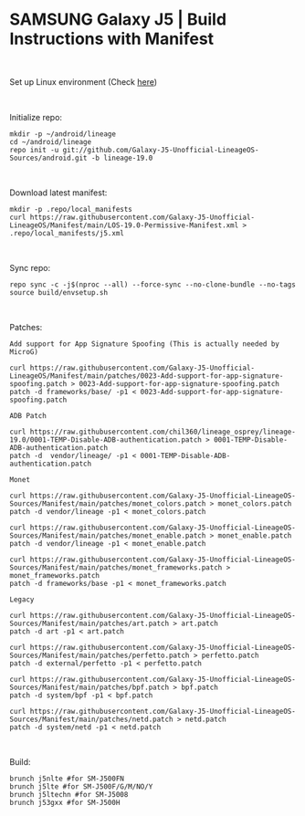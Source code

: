 # SAMSUNG Galaxy J5 | Build Instructions with Manifest
<br/>

Set up Linux environment (Check <a href="https://github.com/Galaxy-J5-Unofficial-LineageOS/Manifest/blob/main/LOS-Build-Environment.md">here</a>)

<br/>

Initialize repo:
```
mkdir -p ~/android/lineage
cd ~/android/lineage
repo init -u git://github.com/Galaxy-J5-Unofficial-LineageOS-Sources/android.git -b lineage-19.0
```
<br/>


Download latest manifest:
```
mkdir -p .repo/local_manifests
curl https://raw.githubusercontent.com/Galaxy-J5-Unofficial-LineageOS/Manifest/main/LOS-19.0-Permissive-Manifest.xml > .repo/local_manifests/j5.xml
```
<br/>

Sync repo:
```
repo sync -c -j$(nproc --all) --force-sync --no-clone-bundle --no-tags
source build/envsetup.sh
```
<br/>

Patches:

```Add support for App Signature Spoofing (This is actually needed by MicroG)```
```
curl https://raw.githubusercontent.com/Galaxy-J5-Unofficial-LineageOS/Manifest/main/patches/0023-Add-support-for-app-signature-spoofing.patch > 0023-Add-support-for-app-signature-spoofing.patch
patch -d frameworks/base/ -p1 < 0023-Add-support-for-app-signature-spoofing.patch
```

```ADB Patch ```
```
curl https://raw.githubusercontent.com/chil360/lineage_osprey/lineage-19.0/0001-TEMP-Disable-ADB-authentication.patch > 0001-TEMP-Disable-ADB-authentication.patch
patch -d  vendor/lineage/ -p1 < 0001-TEMP-Disable-ADB-authentication.patch
```


```Monet```
```
curl https://raw.githubusercontent.com/Galaxy-J5-Unofficial-LineageOS-Sources/Manifest/main/patches/monet_colors.patch > monet_colors.patch
patch -d vendor/lineage -p1 < monet_colors.patch

curl https://raw.githubusercontent.com/Galaxy-J5-Unofficial-LineageOS-Sources/Manifest/main/patches/monet_enable.patch > monet_enable.patch
patch -d vendor/lineage -p1 < monet_enable.patch

curl https://raw.githubusercontent.com/Galaxy-J5-Unofficial-LineageOS-Sources/Manifest/main/patches/monet_frameworks.patch > monet_frameworks.patch
patch -d frameworks/base -p1 < monet_frameworks.patch
```

```Legacy```
```
curl https://raw.githubusercontent.com/Galaxy-J5-Unofficial-LineageOS-Sources/Manifest/main/patches/art.patch > art.patch
patch -d art -p1 < art.patch

curl https://raw.githubusercontent.com/Galaxy-J5-Unofficial-LineageOS-Sources/Manifest/main/patches/perfetto.patch > perfetto.patch
patch -d external/perfetto -p1 < perfetto.patch

curl https://raw.githubusercontent.com/Galaxy-J5-Unofficial-LineageOS-Sources/Manifest/main/patches/bpf.patch > bpf.patch
patch -d system/bpf -p1 < bpf.patch

curl https://raw.githubusercontent.com/Galaxy-J5-Unofficial-LineageOS-Sources/Manifest/main/patches/netd.patch > netd.patch
patch -d system/netd -p1 < netd.patch
```
<br/>

Build:
```
brunch j5nlte #for SM-J500FN
brunch j5lte #for SM-J500F/G/M/NO/Y
brunch j5ltechn #for SM-J5008
brunch j53gxx #for SM-J500H
```

<br/>
